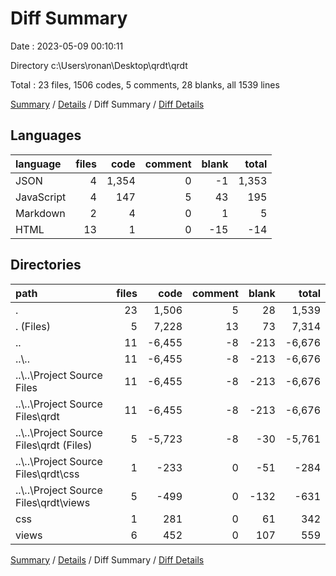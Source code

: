 # Diff Summary

Date : 2023-05-09 00:10:11

Directory c:\\Users\\ronan\\Desktop\\qrdt\\qrdt

Total : 23 files,  1506 codes, 5 comments, 28 blanks, all 1539 lines

[Summary](results.md) / [Details](details.md) / Diff Summary / [Diff Details](diff-details.md)

## Languages
| language | files | code | comment | blank | total |
| :--- | ---: | ---: | ---: | ---: | ---: |
| JSON | 4 | 1,354 | 0 | -1 | 1,353 |
| JavaScript | 4 | 147 | 5 | 43 | 195 |
| Markdown | 2 | 4 | 0 | 1 | 5 |
| HTML | 13 | 1 | 0 | -15 | -14 |

## Directories
| path | files | code | comment | blank | total |
| :--- | ---: | ---: | ---: | ---: | ---: |
| . | 23 | 1,506 | 5 | 28 | 1,539 |
| . (Files) | 5 | 7,228 | 13 | 73 | 7,314 |
| .. | 11 | -6,455 | -8 | -213 | -6,676 |
| ..\\.. | 11 | -6,455 | -8 | -213 | -6,676 |
| ..\\..\\Project Source Files | 11 | -6,455 | -8 | -213 | -6,676 |
| ..\\..\\Project Source Files\\qrdt | 11 | -6,455 | -8 | -213 | -6,676 |
| ..\\..\\Project Source Files\\qrdt (Files) | 5 | -5,723 | -8 | -30 | -5,761 |
| ..\\..\\Project Source Files\\qrdt\\css | 1 | -233 | 0 | -51 | -284 |
| ..\\..\\Project Source Files\\qrdt\\views | 5 | -499 | 0 | -132 | -631 |
| css | 1 | 281 | 0 | 61 | 342 |
| views | 6 | 452 | 0 | 107 | 559 |

[Summary](results.md) / [Details](details.md) / Diff Summary / [Diff Details](diff-details.md)